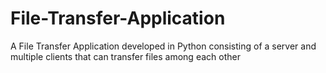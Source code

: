 # File-Transfer-Application
A File Transfer Application developed in Python consisting of a server and multiple clients that can transfer files among each other
